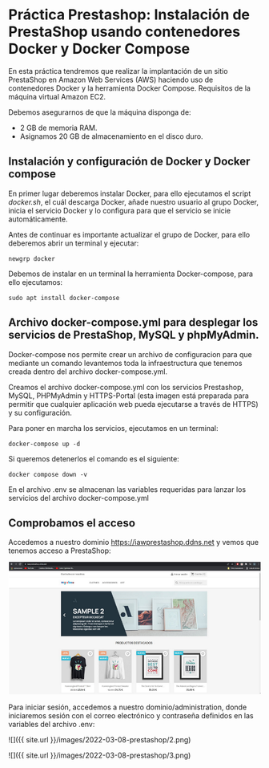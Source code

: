 # **Práctica Prestashop:** Instalación de PrestaShop usando contenedores Docker y Docker Compose

En esta práctica tendremos que realizar la implantación de un sitio PrestaShop en Amazon Web Services (AWS) haciendo uso de contenedores Docker y la herramienta Docker Compose.
Requisitos de la máquina virtual Amazon EC2.

Debemos asegurarnos de que la máquina disponga de:

- 2 GB de memoria RAM.
- Asignamos 20 GB de almacenamiento en el disco duro.

## Instalación y configuración de Docker y Docker compose

En primer lugar deberemos instalar Docker, para ello ejecutamos el script *docker.sh*, el cuál descarga Docker, añade nuestro usuario al grupo Docker, inicia el servicio Docker y lo configura para que el servicio se inicie automáticamente.

Antes de continuar es importante actualizar el grupo de Docker, para ello deberemos abrir un terminal y ejecutar:

    newgrp docker

Debemos de instalar en un terminal la herramienta Docker-compose, para ello ejecutamos:

    sudo apt install docker-compose

## Archivo docker-compose.yml para desplegar los servicios de PrestaShop, MySQL y phpMyAdmin.

Docker-compose nos permite crear un archivo de configuracion para que mediante un comando levantemos toda la infraestructura que tenemos creada dentro del archivo docker-compose.yml.

Creamos el archivo docker-compose.yml con los servicios Prestashop, MySQL, PHPMyAdmin y HTTPS-Portal (esta imagen está preparada para permitir que cualquier aplicación web pueda ejecutarse a través de HTTPS) y su configuración.

Para poner en marcha los servicios, ejecutamos en un terminal:

    docker-compose up -d

Si queremos detenerlos el comando es el siguiente:

    docker compose down -v

En el archivo .env se almacenan las variables requeridas para lanzar los servicios del archivo docker-compose.yml

## Comprobamos el acceso

Accedemos a nuestro dominio https://iawprestashop.ddns.net y vemos que tenemos acceso a PrestaShop:

![](images/2022-03-08-prestashop/1.png)

Para iniciar sesión, accedemos a nuestro dominio/administration, donde iniciaremos sesión con el correo electrónico y contraseña definidos en las variables del archivo .env:

![]({{ site.url }}/images/2022-03-08-prestashop/2.png)

![]({{ site.url }}/images/2022-03-08-prestashop/3.png)

